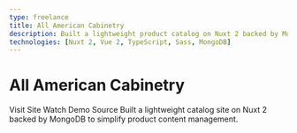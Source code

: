 ```yaml
---
type: freelance
title: All American Cabinetry
description: Built a lightweight product catalog on Nuxt 2 backed by MongoDB, modeling content for simple updates and fast browsing so non‑technical editors could maintain items with ease.
technologies: [Nuxt 2, Vue 2, TypeScript, Sass, MongoDB]
---
```


# All American Cabinetry

<Grid cols="1" :md="3" v-if="links && (links.live || links.demo || links.repo)">
  <Btn v-if="links.live" :href="links.live" target="_blank" icon="i-heroicons-arrow-top-right-on-square" color="primary">Visit Site</Btn>
  <Btn v-if="links.demo" :href="links.demo" target="_blank" icon="i-heroicons-play" variant="soft">Watch Demo</Btn>
  <Btn v-if="links.repo" :href="links.repo" target="_blank" icon="i-heroicons-code-bracket" variant="soft">Source</Btn>
</Grid>

<Card title="Overview">
  Built a lightweight catalog site on Nuxt 2 backed by MongoDB to simplify product content management.
</Card>
